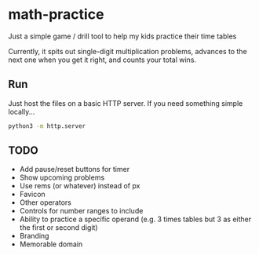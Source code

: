 # math-practice

Just a simple game / drill tool to help my kids practice their time tables

Currently, it spits out single-digit multiplication problems,
advances to the next one when you get it right,
and counts your total wins.

## Run

Just host the files on a basic HTTP server. If you need something simple locally...

```bash
python3 -m http.server
```

## TODO

- Add pause/reset buttons for timer
- Show upcoming problems
- Use rems (or whatever) instead of px
- Favicon
- Other operators
- Controls for number ranges to include
- Ability to practice a specific operand (e.g. 3 times tables but 3 as either the first or second digit)
- Branding
- Memorable domain
